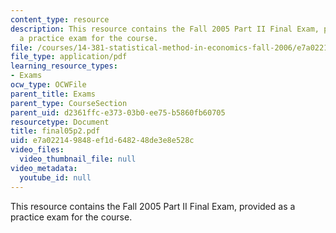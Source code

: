 ```yaml
---
content_type: resource
description: This resource contains the Fall 2005 Part II Final Exam, provided as
  a practice exam for the course.
file: /courses/14-381-statistical-method-in-economics-fall-2006/e7a022149848ef1d648248de3e8e528c_final05p2.pdf
file_type: application/pdf
learning_resource_types:
- Exams
ocw_type: OCWFile
parent_title: Exams
parent_type: CourseSection
parent_uid: d2361ffc-e373-03b0-ee75-b5860fb60705
resourcetype: Document
title: final05p2.pdf
uid: e7a02214-9848-ef1d-6482-48de3e8e528c
video_files:
  video_thumbnail_file: null
video_metadata:
  youtube_id: null
---
```

This resource contains the Fall 2005 Part II Final Exam, provided as a practice exam for the course.

